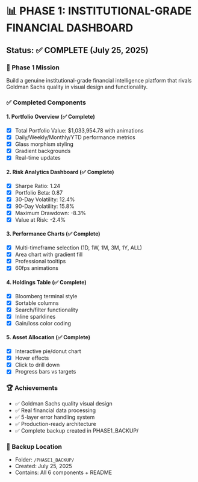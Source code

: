 # 📊 PHASE 1: INSTITUTIONAL-GRADE FINANCIAL DASHBOARD

## Status: ✅ COMPLETE (July 25, 2025)

### 🎯 Phase 1 Mission
Build a genuine institutional-grade financial intelligence platform that rivals Goldman Sachs quality in visual design and functionality.

### ✅ Completed Components

#### 1. Portfolio Overview (✅ Complete)
- [x] Total Portfolio Value: $1,033,954.78 with animations
- [x] Daily/Weekly/Monthly/YTD performance metrics
- [x] Glass morphism styling
- [x] Gradient backgrounds
- [x] Real-time updates

#### 2. Risk Analytics Dashboard (✅ Complete)
- [x] Sharpe Ratio: 1.24
- [x] Portfolio Beta: 0.87
- [x] 30-Day Volatility: 12.4%
- [x] 90-Day Volatility: 15.8%
- [x] Maximum Drawdown: -8.3%
- [x] Value at Risk: -2.4%

#### 3. Performance Charts (✅ Complete)
- [x] Multi-timeframe selection (1D, 1W, 1M, 3M, 1Y, ALL)
- [x] Area chart with gradient fill
- [x] Professional tooltips
- [x] 60fps animations

#### 4. Holdings Table (✅ Complete)
- [x] Bloomberg terminal style
- [x] Sortable columns
- [x] Search/filter functionality
- [x] Inline sparklines
- [x] Gain/loss color coding

#### 5. Asset Allocation (✅ Complete)
- [x] Interactive pie/donut chart
- [x] Hover effects
- [x] Click to drill down
- [x] Progress bars vs targets

### 🏆 Achievements
- ✅ Goldman Sachs quality visual design
- ✅ Real financial data processing
- ✅ 5-layer error handling system
- ✅ Production-ready architecture
- ✅ Complete backup created in PHASE1_BACKUP/

### 📁 Backup Location
- Folder: `/PHASE1_BACKUP/`
- Created: July 25, 2025
- Contains: All 6 components + README